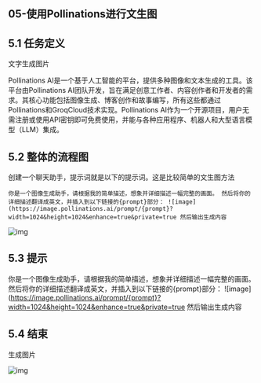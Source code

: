 ## 05-**使用Pollinations进行文生图**

## 5.1 任务定义

文字生成图片

Pollinations AI是一个基于人工智能的平台，提供多种图像和文本生成的工具。该平台由Pollinations AI团队开发，旨在满足创意工作者、内容创作者和开发者的需求。其核心功能包括图像生成、博客创作和故事编写，所有这些都通过Pollinations和GroqCloud技术实现。Pollinations AI作为一个开源项目，用户无需注册或使用API密钥即可免费使用，并能与各种应用程序、机器人和大型语言模型（LLM）集成。

## 5.2 整体的流程图

创建一个聊天助手，提示词就是以下的提示词。这是比较简单的文生图方法

```
你是一个图像生成助手，请根据我的简单描述，想象并详细描述一幅完整的画面。 然后将你的详细描述翻译成英文，并插入到以下链接的{prompt}部分： ![image](https://image.pollinations.ai/prompt/{prompt}?width=1024&height=1024&enhance=true&private=true 然后输出生成内容
```

![img](file:///C:\Users\Claire\AppData\Local\Temp\ksohtml88872\wps1.jpg) 

## 5.3 提示

你是一个图像生成助手，请根据我的简单描述，想象并详细描述一幅完整的画面。 然后将你的详细描述翻译成英文，并插入到以下链接的{prompt}部分： ![image](https://image.pollinations.ai/prompt/{prompt}?width=1024&height=1024&enhance=true&private=true 然后输出生成内容

## 5.4 结束

生成图片

![img](file:///C:\Users\Claire\AppData\Local\Temp\ksohtml88872\wps2.jpg)